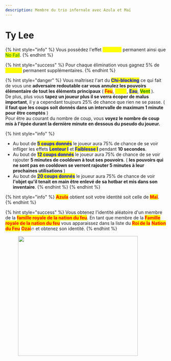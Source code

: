 ```yaml
---
description: Membre du trio infernale avec Azula et Maï
---
```


# Ty Lee

{% hint style="info" %}
Vous possédez l'effet <mark style="color:yellow;">**Vitesse I**</mark> permanent ainsi que <mark style="color:green;">No Fall</mark>.
{% endhint %}

{% hint style="success" %}
Pour chaque élimination vous gagnez 5% de <mark style="color:yellow;">**Vitesse**</mark> permanent supplémentaires.&#x20;
{% endhint %}

{% hint style="danger" %}
Vous maîtrisez l'art du <mark style="color:blue;">**Chi-blocking**</mark> ce qui fait de vous une **adversaire redoutable car vous annulez les pouvoirs élémentaire de tout les éléments principaux** ( <mark style="color:red;">**Feu**</mark>, <mark style="color:yellow;">**Terre**</mark>, <mark style="color:blue;">**Eau**</mark>, <mark style="color:green;">**Vent**</mark> ).\
De plus, plus vous **tapez un joueur plus il se verra écoper de malus important**, il y a cependant toujours 25% de chance que rien ne se passe. ( **il faut que les coups soit donnés dans un intervalle de maximum 1 minute pour être comptés** )\
Pour être au courant du nombre de coup, vous **voyez le nombre de coup mis à l'épée durant la dernière minute en dessous du pseudo du joueur.**

{% hint style="info" %}
* Au bout de <mark style="color:blue;">**5 coups donnés**</mark> le joueur aura 75% de chance de se voir infliger les effets <mark style="color:blue;">**Lenteur I**</mark> et <mark style="color:blue;">**Faiblesse I**</mark> pendant **10 secondes**.&#x20;
* Au bout de <mark style="color:blue;">**12 coups donnés**</mark> le joueur aura 75% de chance de se voir rajouter **5 minutes de cooldown à tout ses pouvoirs**. ( **les pouvoirs qui ne sont pas en cooldown se verront rajouter 5 minutes à leur prochaines utilisations** )
* Au bout de <mark style="color:blue;">**20 coups donnés**</mark> le joueur aura 75% de chance de voir **l'objet qu'il tenait en main être enlevé de sa hotbar et mis dans son inventaire**.
{% endhint %}
{% endhint %}

{% hint style="info" %}
<mark style="color:red;">**Azula**</mark> obtient soit votre identité soit celle de <mark style="color:red;">**Maï**</mark>.
{% endhint %}

{% hint style="success" %}
Vous obtenez l'identité aléatoire d'un membre de la <mark style="color:red;">**famille royale de la nation du feu**</mark>. En tant que membre de la <mark style="color:red;">**Famille royale de la nation du feu**</mark> vous apparaissez dans la liste du <mark style="color:red;">**Roi de la**</mark> <mark style="color:red;">**Nation du Feu**</mark> <mark style="color:red;">**Ozai**</mark>:fire: et obtenez son identité.
{% endhint %}

<figure><img src="https://i.pinimg.com/originals/7a/6b/7f/7a6b7fd22ba64b7f9ce565b0b90e9969.jpg" alt="" width="375"><figcaption></figcaption></figure>
